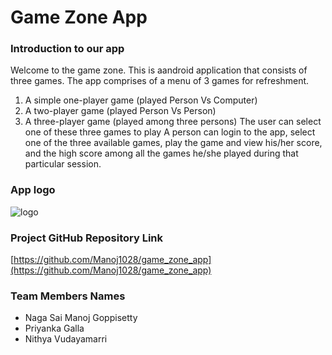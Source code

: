 # Game Zone App


### Introduction to our app
Welcome to the game zone.
This is aandroid application that consists of three games.
The app comprises of a menu of 3 games for refreshment.
1. A simple one-player game (played Person Vs Computer)
2. A two-player game (played Person Vs Person)
3. A three-player game (played among three persons)
The user can select one of these three games to play
A person can login to the app, select one of the three available games, play the game and view his/her score, and the high score among all the games he/she played during that particular session.


### App logo
![logo](https://github.com/Manoj1028/game_zone_app/blob/master/app/src/main/res/drawable/logo.png "logo.png")


### Project GitHub Repository Link
[https://github.com/Manoj1028/game_zone_app](https://github.com/Manoj1028/game_zone_app)


### Team Members Names
- Naga Sai Manoj Goppisetty
- Priyanka Galla
- Nithya Vudayamarri


